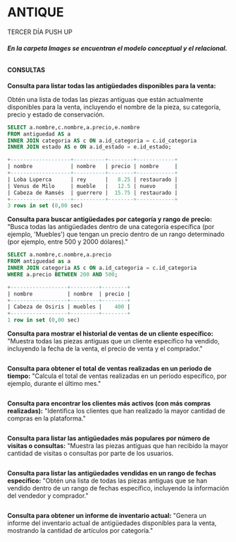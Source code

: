 # ANTIQUE

TERCER DÍA PUSH UP

###### **En la carpeta Images se encuentran el modelo conceptual y el relacional.**



#### CONSULTAS



**Consulta para listar todas las antigüedades disponibles para la venta:**

Obtén una lista de todas las piezas antiguas que están actualmente disponibles para la
venta, incluyendo el nombre de la pieza, su categoría, precio y estado de conservación.

```sql
SELECT a.nombre,c.nombre,a.precio,e.nombre
FROM antiguedad AS a
INNER JOIN categoria AS c ON a.id_categoria = c.id_categoria 
INNER JOIN estado AS e ON a.id_estado = e.id_estado;

+-------------------+----------+--------+------------+
| nombre            | nombre   | precio | nombre     |
+-------------------+----------+--------+------------+
| Loba Luperca      | rey      |   8.25 | restaurado |
| Venus de Milo     | mueble   |   12.5 | nuevo      |
| Cabeza de Ramsés  | guerrero |  15.75 | restaurado |
+-------------------+----------+--------+------------+
3 rows in set (0,00 sec)

```



**Consulta para buscar antigüedades por categoría y rango de precio:**
"Busca todas las antigüedades dentro de una categoría específica (por ejemplo, 'Muebles')
que tengan un precio dentro de un rango determinado (por ejemplo, entre 500 y 2000
dólares)."

```sql
SELECT a.nombre,c.nombre,a.precio
FROM antiguedad as a
INNER JOIN categoria AS c ON a.id_categoria = c.id_categoria
WHERE a.precio BETWEEN 200 AND 500;

+------------------+---------+--------+
| nombre           | nombre  | precio |
+------------------+---------+--------+
| Cabeza de Osiris | muebles |    400 |
+------------------+---------+--------+
1 row in set (0,00 sec)
```



**Consulta para mostrar el historial de ventas de un cliente específico:**
"Muestra todas las piezas antiguas que un cliente específico ha vendido, incluyendo la fecha
de la venta, el precio de venta y el comprador."

```sql

```



**Consulta para obtener el total de ventas realizadas en un periodo de tiempo:**
"Calcula el total de ventas realizadas en un período específico, por ejemplo, durante el último
mes."

```sql

```



**Consulta para encontrar los clientes más activos (con más compras realizadas):**
"Identifica los clientes que han realizado la mayor cantidad de compras en la plataforma."

```sql

```



**Consulta para listar las antigüedades más populares por número de visitas o consultas:**
"Muestra las piezas antiguas que han recibido la mayor cantidad de visitas o consultas por
parte de los usuarios.

```sql

```



**Consulta para listar las antigüedades vendidas en un rango de fechas específico:**
"Obtén una lista de todas las piezas antiguas que se han vendido dentro de un rango de
fechas específico, incluyendo la información del vendedor y comprador."

```sql

```



**Consulta para obtener un informe de inventario actual:**
"Genera un informe del inventario actual de antigüedades disponibles para la venta,
mostrando la cantidad de artículos por categoría."

```sql

```

